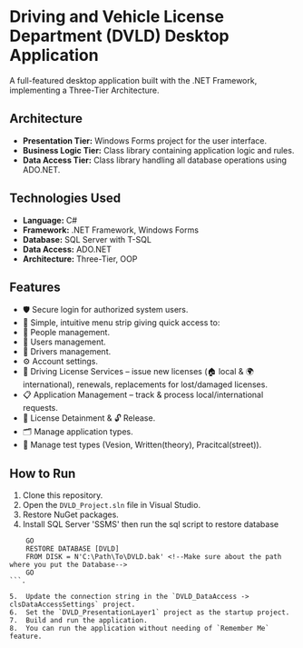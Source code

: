 # Driving and Vehicle License Department (DVLD) Desktop Application

A full-featured desktop application built with the .NET Framework, implementing a Three-Tier Architecture.

## Architecture
- **Presentation Tier:** Windows Forms project for the user interface.
- **Business Logic Tier:** Class library containing application logic and rules.
- **Data Access Tier:** Class library handling all database operations using ADO.NET.

## Technologies Used
- **Language:** C#
- **Framework:** .NET Framework, Windows Forms
- **Database:** SQL Server with T-SQL
- **Data Access:** ADO.NET
- **Architecture:** Three-Tier, OOP

## Features
- 🛡️ Secure login for authorized system users.
- 📂 Simple, intuitive menu strip giving quick access to:
- 👤 People management.
- 👥 Users management.
- 🚗 Drivers management.
- ⚙️ Account settings.
- 📄 Driving License Services – issue new licenses (🏠 local & 🌍 international), renewals, replacements for lost/damaged licenses.
- 📋 Application Management – track & process local/international requests.
- 🚫 License Detainment & 🔓 Release.
- 🗂 Manage application types.
- 📝 Manage test types (Vesion, Written(theory), Pracitcal(street)).

## How to Run
1.  Clone this repository.
2.  Open the `DVLD_Project.sln` file in Visual Studio.
3.  Restore NuGet packages.
4.  Install SQL Server 'SSMS' then run the sql script to restore database
   ``` USE [master];
       GO
       RESTORE DATABASE [DVLD]
       FROM DISK = N'C:\Path\To\DVLD.bak' <!--Make sure about the path where you put the Database--> 
       GO
   ```.

5.  Update the connection string in the `DVLD_DataAccess -> clsDataAccessSettings` project.
6.  Set the `DVLD_PresentationLayer1` project as the startup project.
7.  Build and run the application.
8.  You can run the application without needing of `Remember Me` feature.

